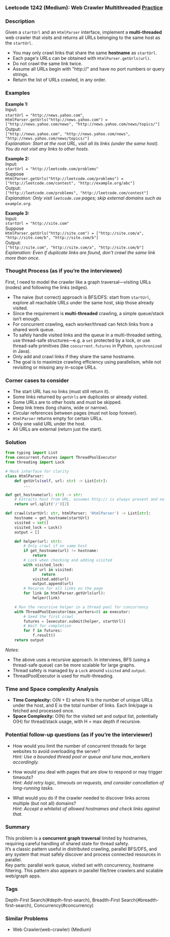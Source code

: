 ### Leetcode 1242 (Medium): Web Crawler Multithreaded [Practice](https://leetcode.com/problems/web-crawler-multithreaded)

### Description  
Given a `startUrl` and an `HtmlParser` interface, implement a **multi-threaded** web crawler that visits and returns all URLs belonging to the same host as the `startUrl`. 
- You may only crawl links that share the same **hostname** as `startUrl`.
- Each page's URLs can be obtained with `HtmlParser.getUrls(url)`.
- Do not crawl the same link twice.
- Assume all URLs begin with "http://" and have no port numbers or query strings.
- Return the list of URLs crawled, in any order.

### Examples  

**Example 1:**  
Input:  
`startUrl = "http://news.yahoo.com"`,  
`HtmlParser.getUrls("http://news.yahoo.com") = ["http://news.yahoo.com/news", "http://news.yahoo.com/news/topics/"]`  
Output:  
`["http://news.yahoo.com", "http://news.yahoo.com/news", "http://news.yahoo.com/news/topics/"]`  
*Explanation: Start at the root URL, visit all its links (under the same host). You do not visit any links to other hosts.*

**Example 2:**  
Input:  
`startUrl = "http://leetcode.com/problems"`  
Suppose  
`HtmlParser.getUrls("http://leetcode.com/problems") = ["http://leetcode.com/contest", "http://example.org/abc"]`  
Output:  
`["http://leetcode.com/problems", "http://leetcode.com/contest"]`  
*Explanation: Only visit `leetcode.com` pages; skip external domains such as `example.org`.*

**Example 3:**  
Input:  
`startUrl = "http://site.com"`  
Suppose  
`HtmlParser.getUrls("http://site.com") = ["http://site.com/a", "http://site.com/b", "http://site.com/b"]`  
Output:  
`["http://site.com", "http://site.com/a", "http://site.com/b"]`  
*Explanation: Even if duplicate links are found, don't crawl the same link more than once.*

### Thought Process (as if you’re the interviewee)  
First, I need to model the crawler like a graph traversal—visiting URLs (nodes) and following the links (edges).  
- The naive (but correct) approach is BFS/DFS: start from `startUrl`, explore all reachable URLs under the same host, skip those already visited.
- Since the requirement is **multi-threaded** crawling, a simple queue/stack isn’t enough.  
- For concurrent crawling, each worker/thread can fetch links from a shared work queue.  
- To safely handle visited links and the queue in a multi-threaded setting, use thread-safe structures—e.g. a `set` protected by a lock, or use thread-safe primitives (like `concurrent.futures` in Python, `synchronized` in Java).
- Only add and crawl links if they share the same hostname.
- The goal is to maximize crawling efficiency using parallelism, while not revisiting or missing any in-scope URLs.

### Corner cases to consider  
- The start URL has no links (must still return it).
- Some links returned by `getUrls` are duplicates or already visited.
- Some URLs are to other hosts and must be skipped.
- Deep link trees (long chains, wide or narrow).
- Circular references between pages (must not loop forever).
- `HtmlParser` returns empty for certain URLs.
- Only one valid URL under the host.
- All URLs are external (return just the start).

### Solution

```python
from typing import List
from concurrent.futures import ThreadPoolExecutor
from threading import Lock

# Mock interface for clarity
class HtmlParser:
    def getUrls(self, url: str) -> List[str]:
        ...

def get_hostname(url: str) -> str:
    # Extracts host from URL, assumes http:// is always present and no port/query
    return url.split('/')[2]

def crawl(startUrl: str, htmlParser: 'HtmlParser') -> List[str]:
    hostname = get_hostname(startUrl)
    visited = set()
    visited_lock = Lock()
    output = []

    def helper(url: str):
        # Only crawl if on same host
        if get_hostname(url) != hostname:
            return
        # Lock when checking and adding visited
        with visited_lock:
            if url in visited:
                return
            visited.add(url)
            output.append(url)
        # Recurse for all links on the page
        for link in htmlParser.getUrls(url):
            helper(link)

    # Run the recursive helper in a thread pool for concurrency
    with ThreadPoolExecutor(max_workers=8) as executor:
        # Seed the first crawl
        futures = [executor.submit(helper, startUrl)]
        # Wait for completion
        for f in futures:
            f.result()
    return output
```
*Notes:*
- The above uses a recursive approach. In interviews, BFS (using a thread-safe queue) can be more scalable for large graphs.
- Thread safety is managed by a `Lock` around `visited` and `output`.
- ThreadPoolExecutor is used for multi-threading.

### Time and Space complexity Analysis  

- **Time Complexity:** O(N + E) where N is the number of unique URLs under the host, and E is the total number of links. Each link/page is fetched and processed once.
- **Space Complexity:** O(N) for the visited set and output list, potentially O(H) for thread/stack usage, with H = max depth if recursive.

### Potential follow-up questions (as if you’re the interviewer)  

- How would you limit the number of concurrent threads for large websites to avoid overloading the server?  
  *Hint: Use a bounded thread pool or queue and tune max_workers accordingly.*

- How would you deal with pages that are slow to respond or may trigger timeouts?  
  *Hint: Add retry logic, timeouts on requests, and consider cancellation of long-running tasks.*

- What would you do if the crawler needed to discover links across multiple (but not all) domains?  
  *Hint: Accept a whitelist of allowed hostnames and check links against that.*

### Summary
This problem is a **concurrent graph traversal** limited by hostnames, requiring careful handling of shared state for thread safety.  
It’s a classic pattern useful in distributed crawling, parallel BFS/DFS, and any system that must safely discover and process connected resources in parallel.  
Key parts: parallel work queue, visited set with concurrency, hostname filtering. This pattern also appears in parallel file/tree crawlers and scalable web/graph apps.

### Tags
Depth-First Search(#depth-first-search), Breadth-First Search(#breadth-first-search), Concurrency(#concurrency)

### Similar Problems
- Web Crawler(web-crawler) (Medium)